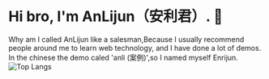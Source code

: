 # Hi bro, I'm AnLijun（安利君）. 👋
Why am I called AnLijun like a salesman,Because I usually recommend people around me to learn web technology, and I have done a lot of demos. In the chinese the demo caled 'anli (案例)',so I named myself Enrijun.
![Top Langs](https://github-readme-stats.vercel.app/api/top-langs/?username=An-Lijun&layout=compact&theme=tokyonight)
